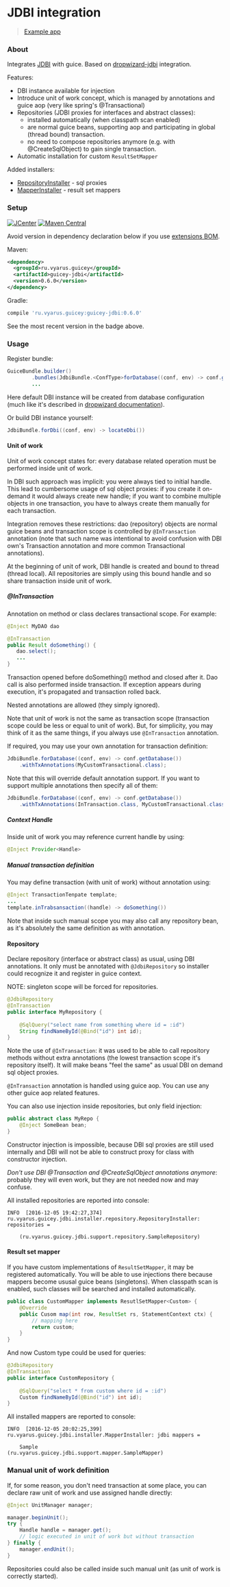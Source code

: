 # JDBI integration

> [Example app](https://github.com/xvik/dropwizard-guicey-examples/tree/master/jdbi)

### About

Integrates [JDBI](http://jdbi.org/) with guice. Based on [dropwizard-jdbi](http://www.dropwizard.io/1.1.0/docs/manual/jdbi.html) integration.
 
Features:

* DBI instance available for injection
* Introduce unit of work concept, which is managed by annotations and guice aop (very like spring's @Transactional)
* Repositories (JDBI proxies for interfaces and abstract classes):
    - installed automatically (when classpath scan enabled)
    - are normal guice beans, supporting aop and participating in global (thread bound) transaction.
    - no need to compose repositories anymore (e.g. with @CreateSqlObject) to gain single transaction.
* Automatic installation for custom `ResultSetMapper` 

Added installers:
* [RepositoryInstaller](src/main/java/ru/vyarus/guicey/jdbi/installer/repository/RepositoryInstaller.java) - sql proxies
* [MapperInstaller](src/main/java/ru/vyarus/guicey/jdbi/installer/MapperInstaller.java) - result set mappers  
 
### Setup

[![JCenter](https://img.shields.io/bintray/v/vyarus/xvik/dropwizard-guicey-ext.svg?label=jcenter)](https://bintray.com/vyarus/xvik/dropwizard-guicey-ext/_latestVersion)
[![Maven Central](https://img.shields.io/maven-central/v/ru.vyarus.guicey/guicey-jdbi.svg?style=flat)](https://maven-badges.herokuapp.com/maven-central/ru.vyarus.guicey/guicey-jdbi)

Avoid version in dependency declaration below if you use [extensions BOM](../guicey-bom). 

Maven:

```xml
<dependency>
  <groupId>ru.vyarus.guicey</groupId>
  <artifactId>guicey-jdbi</artifactId>
  <version>0.6.0</version>
</dependency>
```

Gradle:

```groovy
compile 'ru.vyarus.guicey:guicey-jdbi:0.6.0'
```

See the most recent version in the badge above.

### Usage

Register bundle:

```java
GuiceBundle.builder()        
        .bundles(JdbiBundle.<ConfType>forDatabase((conf, env) -> conf.getDatabase()))
        ...
```

Here default DBI instance will be created from database configuration (much like it's described in 
[dropwizard documentation](http://www.dropwizard.io/1.1.0/docs/manual/jdbi.html)).

Or build DBI instance yourself:

```java
JdbiBundle.forDbi((conf, env) -> locateDbi())
```

#### Unit of work

Unit of work concept states for: every database related operation must be performed inside unit of work.

In DBI such approach was implicit: you were always tied to initial handle. This lead to cumbersome usage of
sql object proxies: if you create it on-demand it would always create new handle; if you want to combine
multiple objects in one transaction, you have to always create them manually for each transaction.

Integration removes these restrictions: dao (repository) objects are normal guice beans and transaction
scope is controlled by `@InTransaction` annotation (note that such name was intentional to avoid confusion with
DBI own's Transaction annotation and more common Transactional annotations).

At the beginning of unit of work, DBI handle is created and bound to thread (thread local).
All repositories are simply using this bound handle and so share transaction inside unit of work.

##### @InTransaction

Annotation on method or class declares transactional scope. For example:

```java
@Inject MyDAO dao

@InTransaction
public Result doSomething() {
   dao.select();
   ...
}
```

Transaction opened before doSomething() method and closed after it. 
Dao call is also performed inside transaction.
If exception appears during execution, it's propagated and transaction rolled back.

Nested annotations are allowed (they simply ignored).

Note that unit of work is not the same as transaction scope (transaction scope could be less or equal to unit of work). 
But, for simplicity, you may think of it as the same things, if you always use `@InTransaction` annotation. 

If required, you may use your own annotation for transaction definition:

```java
JdbiBundle.forDatabase((conf, env) -> conf.getDatabase())
    .withTxAnnotations(MyCustomTransactional.class);
```

Note that this will override default annotation support. If you want to support multiple annotations then specify
all of them:

```java
JdbiBundle.forDatabase((conf, env) -> conf.getDatabase())
    .withTxAnnotations(InTransaction.class, MyCustomTransactional.class);
```

##### Context Handle

Inside unit of work you may reference current handle by using:

```java
@Inject Provider<Handle>
```

##### Manual transaction definition

You may define transaction (with unit of work) without annotation using:

```java
@Inject TransactionTenpate template;
...
template.inTrabsansaction((handle) -> doSomething())
```

Note that inside such manual scope you may also call any repository bean, as it's absolutely the same definition as 
with annotation.

#### Repository

Declare repository (interface or abstract class) as usual, using DBI annotations. 
It only must be annotated with `@JdbiRepository` so installer
could recognize it and register in guice context.

NOTE: singleton scope will be forced for repositories.

```java
@JdbiRepository
@InTransaction
public interface MyRepository {     
    
    @SqlQuery("select name from something where id = :id")
    String findNameById(@Bind("id") int id);
}
```

Note the use of `@InTransaction`: it was used to be able to call repository methods without extra annotations
(the lowest transaction scope it's repository itself). It will make beans "feel the same" as usual DBI on demand
sql object proxies.

`@InTransaction` annotation is handled using guice aop. You can use any other guice aop related features.

You can also use injection inside repositories, but only field injection:
 
```java
public abstract class MyRepo {
    @Inject SomeBean bean;
}
``` 

Constructor injection is impossible, because DBI sql proxies are still used internally and DBI will not be able
to construct proxy for class with constructor injection.

*Don't use DBI @Transaction and @CreateSqlObject annotations anymore*: probably they will even work, but they are not
needed now and may confuse.

All installed repositories are reported into console:

```
INFO  [2016-12-05 19:42:27,374] ru.vyarus.guicey.jdbi.installer.repository.RepositoryInstaller: repositories = 

    (ru.vyarus.guicey.jdbi.support.repository.SampleRepository)
```

#### Result set mapper

If you have custom implementations of `ResultSetMapper`, it may be registered automatically. 
You will be able to use injections there because mappers become ususal guice beans (singletons).
When classpath scan is enabled, such classes will be searched and installed automatically.

```java
public class CustomMapper implements ResutlSetMapper<Custom> {
    @Override
    public Cusom map(int row, ResultSet rs, StatementContext ctx) {
        // mapping here
        return custom;
    }
}
```

And now Custom type could be used for queries:

```java
@JdbiRepository
@InTransaction
public interface CustomRepository {     
    
    @SqlQuery("select * from custom where id = :id")
    Custom findNameById(@Bind("id") int id);
}
```

All installed mappers are reported to console:

```
INFO  [2016-12-05 20:02:25,399] ru.vyarus.guicey.jdbi.installer.MapperInstaller: jdbi mappers = 

    Sample               (ru.vyarus.guicey.jdbi.support.mapper.SampleMapper)
```

### Manual unit of work definition

If, for some reason, you don't need transaction at some place, you can declare raw unit of work and use 
assigned handle directly:

```java
@Inject UnitManager manager;

manager.beginUnit();
try {
    Handle handle = manager.get();
    // logic executed in unit of work but without transaction
} finally {
    manager.endUnit();
}
```

Repositories could also be called inside such manual unit (as unit of work is correctly started).